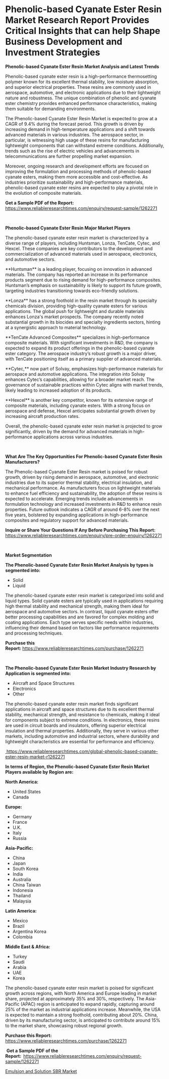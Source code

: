 <p><h1>Phenolic-based Cyanate Ester Resin Market Research Report Provides Critical Insights that can help Shape Business Development and Investment Strategies</h1></p><p><strong>Phenolic-based Cyanate Ester Resin Market Analysis and Latest Trends</strong></p>
<p><p>Phenolic-based cyanate ester resin is a high-performance thermosetting polymer known for its excellent thermal stability, low moisture absorption, and superior electrical properties. These resins are commonly used in aerospace, automotive, and electronic applications due to their lightweight nature and robustness. The unique combination of phenolic and cyanate ester chemistry provides enhanced performance characteristics, making them suitable for demanding environments.</p><p>The Phenolic-based Cyanate Ester Resin Market is expected to grow at a CAGR of 9.4% during the forecast period. This growth is driven by increasing demand in high-temperature applications and a shift towards advanced materials in various industries. The aerospace sector, in particular, is witnessing high usage of these resins for manufacturing lightweight components that can withstand extreme conditions. Additionally, trends such as the rise of electric vehicles and advancements in telecommunications are further propelling market expansion. </p><p>Moreover, ongoing research and development efforts are focused on improving the formulation and processing methods of phenolic-based cyanate esters, making them more accessible and cost-effective. As industries prioritize sustainability and high-performance materials, phenolic-based cyanate ester resins are expected to play a pivotal role in the evolution of composite materials.</p></p>
<p><strong>Get a Sample PDF of the Report:&nbsp;</strong> <a href="https://www.reliableresearchtimes.com/enquiry/request-sample/1262271?utm_campaign=1940&utm_medium=2&utm_source=Github&utm_content=ia&utm_term=02022025&utm_id=phenolic-based-cyanate-ester-resin">https://www.reliableresearchtimes.com/enquiry/request-sample/1262271</a></p>
<p>&nbsp;</p>
<p><strong>Phenolic-based Cyanate Ester Resin Major Market Players</strong></p>
<p><p>The phenolic-based cyanate ester resin market is characterized by a diverse range of players, including Huntsman, Lonza, TenCate, Cytec, and Hexcel. These companies are key contributors to the development and commercialization of advanced materials used in aerospace, electronics, and automotive sectors.</p><p>**Huntsman** is a leading player, focusing on innovation in advanced materials. The company has reported an increase in its performance products segment due to rising demand for high-performance composites. Huntsman’s emphasis on sustainability is likely to support its future growth, targeting industries transitioning towards eco-friendly solutions.</p><p>**Lonza** has a strong foothold in the resin market through its specialty chemicals division, providing high-quality cyanate esters for various applications. The global push for lightweight and durable materials enhances Lonza's market prospects. The company recently noted substantial growth in its biocides and specialty ingredients sectors, hinting at a synergistic approach to material technology.</p><p>**TenCate Advanced Composites** specializes in high-performance composite materials. With significant investments in R&D, the company is expected to expand its product offerings in the phenolic-based cyanate ester category. The aerospace industry’s robust growth is a major driver, with TenCate positioning itself as a primary supplier of advanced materials.</p><p>**Cytec,** now part of Solvay, emphasizes high-performance materials for aerospace and automotive applications. The integration into Solvay enhances Cytec’s capabilities, allowing for a broader market reach. The governance of sustainable practices within Cytec aligns with market trends, likely leading to increased adoption of its products.</p><p>**Hexcel** is another key competitor, known for its extensive range of composite materials, including cyanate esters. With a strong focus on aerospace and defense, Hexcel anticipates substantial growth driven by increasing aircraft production rates.</p><p>Overall, the phenolic-based cyanate ester resin market is projected to grow significantly, driven by the demand for advanced materials in high-performance applications across various industries.</p></p>
<p>&nbsp;</p>
<p><strong>What Are The Key Opportunities For Phenolic-based Cyanate Ester Resin Manufacturers?</strong></p>
<p><p>The Phenolic-based Cyanate Ester Resin market is poised for robust growth, driven by rising demand in aerospace, automotive, and electronic industries due to its superior thermal stability, electrical insulation, and mechanical performance. As manufacturers focus on lightweight materials to enhance fuel efficiency and sustainability, the adoption of these resins is expected to accelerate. Emerging trends include advancements in formulation technology and increased investments in R&D to enhance resin properties. Future outlook indicates a CAGR of around 6-8% over the next five years, bolstered by expanding applications in high-performance composites and regulatory support for advanced materials.</p></p>
<p><strong>Inquire or Share Your Questions If Any Before Purchasing This Report:</strong> <a href="https://www.reliableresearchtimes.com/enquiry/pre-order-enquiry/1262271?utm_campaign=1940&utm_medium=2&utm_source=Github&utm_content=ia&utm_term=02022025&utm_id=phenolic-based-cyanate-ester-resin">https://www.reliableresearchtimes.com/enquiry/pre-order-enquiry/1262271</a></p>
<p>&nbsp;</p>
<p><strong>Market Segmentation</strong></p>
<p><strong>The Phenolic-based Cyanate Ester Resin Market Analysis by types is segmented into:</strong></p>
<p><ul><li>Solid</li><li>Liquid</li></ul></p>
<p><p>The phenolic-based cyanate ester resin market is categorized into solid and liquid types. Solid cyanate esters are typically used in applications requiring high thermal stability and mechanical strength, making them ideal for aerospace and automotive sectors. In contrast, liquid cyanate esters offer better processing capabilities and are favored for complex molding and coating applications. Each type serves specific needs within industries, influencing their demand based on factors like performance requirements and processing techniques.</p></p>
<p><strong>Purchase this Report:&nbsp;</strong><a href="https://www.reliableresearchtimes.com/purchase/1262271?utm_campaign=1940&utm_medium=2&utm_source=Github&utm_content=ia&utm_term=02022025&utm_id=phenolic-based-cyanate-ester-resin">https://www.reliableresearchtimes.com/purchase/1262271</a></p>
<p>&nbsp;</p>
<p><strong>The Phenolic-based Cyanate Ester Resin Market Industry Research by Application is segmented into:</strong></p>
<p><ul><li>Aircraft and Space Structures</li><li>Electronics</li><li>Other</li></ul></p>
<p><p>The phenolic-based cyanate ester resin market finds significant applications in aircraft and space structures due to its excellent thermal stability, mechanical strength, and resistance to chemicals, making it ideal for components subject to extreme conditions. In electronics, these resins are used in circuit boards and insulators, offering superior electrical insulation and thermal properties. Additionally, they serve in various other markets, including automotive and industrial sectors, where durability and lightweight characteristics are essential for performance and efficiency.</p></p>
<p><a href="https://www.reliableresearchtimes.com/global-phenolic-based-cyanate-ester-resin-market-r1262271?utm_campaign=1940&utm_medium=2&utm_source=Github&utm_content=ia&utm_term=02022025&utm_id=phenolic-based-cyanate-ester-resin">&nbsp;https://www.reliableresearchtimes.com/global-phenolic-based-cyanate-ester-resin-market-r1262271</a></p>
<p><strong>In terms of Region, the Phenolic-based Cyanate Ester Resin Market Players available by Region are:</strong></p>
<p>
    <p> <strong> North America: </strong>
        <ul>
            <li>United States</li>
            <li>Canada</li>
        </ul>
        </p> 
    <p> <strong> Europe: </strong>
        <ul>
            <li>Germany</li>
            <li>France</li>
            <li>U.K.</li>
            <li>Italy</li>
            <li>Russia</li>
        </ul>
        </p> 
    <p> <strong> Asia-Pacific: </strong>
        <ul>
            <li>China</li>
            <li>Japan</li>
            <li>South Korea</li>
            <li>India</li>
            <li>Australia</li>
            <li>China Taiwan</li>
            <li>Indonesia</li>
            <li>Thailand</li>
            <li>Malaysia</li>
        </ul>
        </p> 
    <p> <strong> Latin America: </strong>
        <ul>
            <li>Mexico</li>
            <li>Brazil</li>
            <li>Argentina Korea</li>
            <li>Colombia</li>
        </ul>
        </p> 
    <p> <strong> Middle East & Africa: </strong>
        <ul>
            <li>Turkey</li>
            <li>Saudi</li>
            <li>Arabia</li>
            <li>UAE</li>
            <li>Korea</li>
        </ul>
    </p>
    </p>
<p><p>The phenolic-based cyanate ester resin market is poised for significant growth across regions, with North America and Europe leading in market share, projected at approximately 35% and 30%, respectively. The Asia-Pacific (APAC) region is anticipated to expand rapidly, capturing around 25% of the market as industrial applications increase. Meanwhile, the USA is expected to maintain a strong foothold, contributing about 20%. China, driven by its manufacturing sector, is anticipated to contribute around 15% to the market share, showcasing robust regional growth.</p></p>
<p><strong>Purchase this Report: </strong><a href="https://www.reliableresearchtimes.com/purchase/1262271?utm_campaign=1940&utm_medium=2&utm_source=Github&utm_content=ia&utm_term=02022025&utm_id=phenolic-based-cyanate-ester-resin">https://www.reliableresearchtimes.com/purchase/1262271</a></p>
<p>&nbsp;<strong>Get a Sample PDF of the Report:&nbsp;&nbsp;</strong><a href="https://www.reliableresearchtimes.com/enquiry/request-sample/1262271?utm_campaign=1940&utm_medium=2&utm_source=Github&utm_content=ia&utm_term=02022025&utm_id=phenolic-based-cyanate-ester-resin">https://www.reliableresearchtimes.com/enquiry/request-sample/1262271</a></p>
<p><strong></strong></p>
<p><p><a href="https://github.com/hgf64gh/Market-Research-Report-List-1/blob/main/emulsion-and-solution-sbr-market.md?utm_campaign=1940&utm_medium=2&utm_source=Github&utm_content=ia&utm_term=02022025&utm_id=phenolic-based-cyanate-ester-resin">Emulsion and Solution SBR Market</a></p></p>